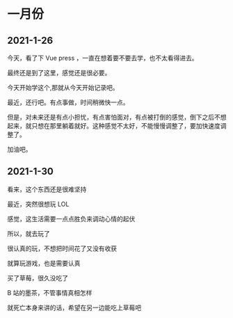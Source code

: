 # 一月份

## 2021-1-26

今天，看了下 Vue press ，一直在想着要不要去学，也不太看得进去。

最终还是到了这里，感觉还是很必要。

今天开始学这个,那就从今天开始记录吧。

最近，还行吧。有点事做，时间稍微快一点。

但是，对未来还是有点小担忧，有点害怕面对，有点被打倒的感觉，倒下之后不想起来，就只想在那里躺着就好。这种感觉不太好，不能慢慢调整了，要加快速度调整了。

加油吧。

## 2021-1-30

看来，这个东西还是很难坚持

最近，突然很想玩 LOL

感觉，这生活需要一点点胜负来调动心情的起伏

所以，就去玩了

很认真的玩，不想把时间花了又没有收获

就算玩游戏，也是需要认真

买了草莓，很久没吃了

B 站的墨茶，不管事情真相怎样

就死亡本身来讲的话，希望在另一边能吃上草莓吧
